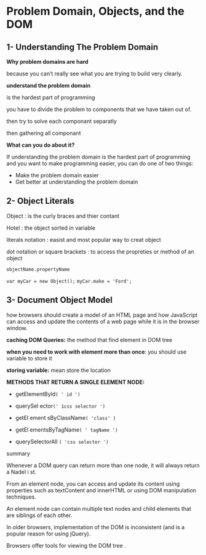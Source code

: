 # Problem Domain, Objects, and the DOM

## 1- Understanding The Problem Domain 

**Why problem domains are hard**

 because you can’t really see what you are trying to build very clearly.  

 **understand the problem domain**

 is the hardest part of programming 

 you have to divide the problem to components that we have taken out of. 

 then try to solve each componant separatly 

 then gathering all componant

 **What can you do about it?**

If understanding the problem domain is the hardest part of programming and you want to make programming easier, you can do one of two things:

- Make the problem domain easier
 - Get better at understanding the problem domain
 



## 2- Object Literals

Object : is the curly braces and thier contant 

Hotel : the object sorted in variable 

literals notation : easist and most popular way to creat object

dot notation or square brackets : to access the propreties or method of an object

`objectName.propertyName`

`var myCar = new Object();`
`myCar.make = 'Ford';`





## 3- Document Object Model


how browsers should create a model of an HTML page and how JavaScript can access and update the contents of a web page while it is in the browser window.


**caching DOM Queries:** the method that find element in DOM tree

 **when you need to work with element more than once**: you should use variable to store it 

 **storing variable:** mean store the location 

 **METHODS THAT RETURN A SINGLE ELEMENT NODE:**
- getElementByld`( ' id ')`

- querySel ector`(' 1css selector ')`

- getEl ement sByClassName`( 'class' )`

- getEl ementsByTagName`( ' tagName ')`

- querySelectorAll `( 'css selector ')`

summary


 Whenever a DOM query can return more than one
node, it will always return a Nadel i st.

From an element node, you can access and update its
content using properties such as textContent and
innerHTML or using DOM manipulation techniques.

An element node can contain multiple text nodes and
child elements that are siblings of each other.

In older browsers, implementation of the DOM is
inconsistent (and is a popular reason for using jQuery).

Browsers offer tools for viewing the DOM tree .
